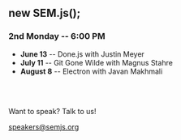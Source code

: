 ##  new SEM.js();
### 2nd Monday -- 6:00 PM

- **June 13** -- Done.js with Justin Meyer
- **July 11** -- Git Gone Wilde with Magnus Stahre
- **August 8** -- Electron with Javan Makhmali
<br />
<br />

Want to speak? Talk to us! 

speakers@semjs.org
